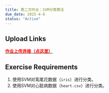 ```yaml
---
title: 第二次作业：SVM分类算法
due_date: 2025-4-8
status: "Active"
---
```


## Upload Links

[<span style="color:red; font-weight:bold">作业上传连接（点这里）</span>](https://pan.hunnu.edu.cn/u/d/bca269261d164879a49d/)

## Exercise Requirements
1. 使用SVM对鸾尾花数据（`iris`）进行分类。
2. 使用SVM对心脏病数据（`heart.csv`）进行分类。